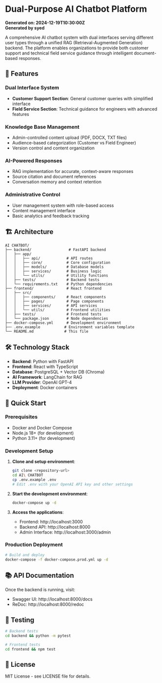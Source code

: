 # Dual-Purpose AI Chatbot Platform

**Generated on: 2024-12-19T10:30:00Z**  
**Generated by syed**

A comprehensive AI chatbot system with dual interfaces serving different user types through a unified RAG (Retrieval-Augmented Generation) backend. The platform enables organizations to provide both customer support and technical field service guidance through intelligent document-based responses.

## 🚀 Features

### Dual Interface System
- **Customer Support Section**: General customer queries with simplified interface
- **Field Service Section**: Technical guidance for engineers with advanced features

### Knowledge Base Management
- Admin-controlled content upload (PDF, DOCX, TXT files)
- Audience-based categorization (Customer vs Field Engineer)
- Version control and content organization

### AI-Powered Responses
- RAG implementation for accurate, context-aware responses
- Source citation and document references
- Conversation memory and context retention

### Administrative Control
- User management system with role-based access
- Content management interface
- Basic analytics and feedback tracking

## 🏗️ Architecture

```
AI CHATBOT/
├── backend/                 # FastAPI backend
│   ├── app/
│   │   ├── api/            # API routes
│   │   ├── core/           # Core configuration
│   │   ├── models/         # Database models
│   │   ├── services/       # Business logic
│   │   └── utils/          # Utility functions
│   ├── tests/              # Backend tests
│   └── requirements.txt    # Python dependencies
├── frontend/               # React frontend
│   ├── src/
│   │   ├── components/     # React components
│   │   ├── pages/          # Page components
│   │   ├── services/       # API services
│   │   └── utils/          # Frontend utilities
│   ├── tests/              # Frontend tests
│   └── package.json        # Node dependencies
├── docker-compose.yml      # Development environment
├── .env.example           # Environment variables template
└── README.md              # This file
```

## 🛠️ Technology Stack

- **Backend**: Python with FastAPI
- **Frontend**: React with TypeScript
- **Database**: PostgreSQL + Vector DB (Chroma)
- **AI Framework**: LangChain for RAG
- **LLM Provider**: OpenAI GPT-4
- **Deployment**: Docker containers

## 🚀 Quick Start

### Prerequisites
- Docker and Docker Compose
- Node.js 18+ (for development)
- Python 3.11+ (for development)

### Development Setup

1. **Clone and setup environment**:
   ```bash
   git clone <repository-url>
   cd AI\ CHATBOT
   cp .env.example .env
   # Edit .env with your OpenAI API key and other settings
   ```

2. **Start the development environment**:
   ```bash
   docker-compose up -d
   ```

3. **Access the applications**:
   - Frontend: http://localhost:3000
   - Backend API: http://localhost:8000
   - Admin Interface: http://localhost:3000/admin

### Production Deployment

```bash
# Build and deploy
docker-compose -f docker-compose.prod.yml up -d
```

## 📚 API Documentation

Once the backend is running, visit:
- Swagger UI: http://localhost:8000/docs
- ReDoc: http://localhost:8000/redoc

## 🧪 Testing

```bash
# Backend tests
cd backend && python -m pytest

# Frontend tests
cd frontend && npm test
```

## 📝 License

MIT License - see LICENSE file for details. 